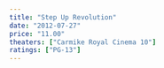 ```yaml
---
title: "Step Up Revolution"
date: "2012-07-27"
price: "11.00"
theaters: ["Carmike Royal Cinema 10"]
ratings: ["PG-13"]
---
```

